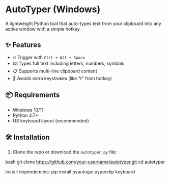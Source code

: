 #  AutoTyper (Windows)

A lightweight Python tool that auto-types text from your clipboard into any active window with a simple hotkey.

## ✨ Features

- 🔥 Trigger with `Ctrl + Alt + Space`
- ⌨️ Types full text including letters, numbers, symbols
- 📋 Supports multi-line clipboard content
- 🚫 Avoids extra keystrokes (like "t" from hotkey)

## 📦 Requirements

- Windows 10/11
- Python 3.7+
- US keyboard layout (recommended)

## 🛠 Installation

1. Clone the repo or download the `autotyper.py` file:

bash
git clone https://github.com/your-username/autotyper.git
cd autotyper 

Install dependencies:
pip install pyautogui pyperclip keyboard
